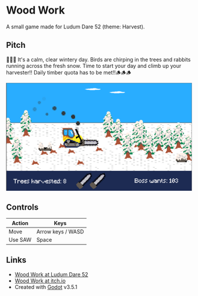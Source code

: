 # Wood Work

A small game made for Ludum Dare 52 (theme: Harvest). 

## Pitch

🌲🌲🌲 It's a calm, clear wintery day. Birds are chirping in the trees and rabbits running across the fresh snow. Time to start your day and climb up your harvester!! Daily timber quota has to be met!!🪵🪵🪵

![Screenshot of the game](./screenshot-1.png)

## Controls

|  Action | Keys |
| ------------- | ------------- |
| Move  | Arrow keys / WASD  |
| Use SAW  | Space  |

## Links

- [Wood Work at Ludum Dare 52](https://ldjam.com/events/ludum-dare/52/$313689)
- [Wood Work at itch.io](https://martta.itch.io/wood-work)
- Created with [Godot](https://godotengine.org/) v3.5.1
